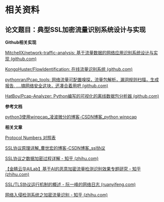 # 相关资料

## 论文题目：典型SSL加密流量识别系统设计与实现



**Github相关实现**

[MitchellX/network-traffic-analysis: 基于流量数据的网络应用识别系统设计与实现 (github.com)](https://github.com/MitchellX/network-traffic-analysis)

[KongoHuster/FlowIdentification: 在线流量识别系统 (github.com)](https://github.com/KongoHuster/FlowIdentification)

[pythonran/Pcap_tools: 网络流量可配置嗅探，流量包解析，漏洞规则扫描，生成报告. ....搞网络安全这块，还凑合着用吧 (github.com)](https://github.com/pythonran/Pcap_tools)

[HatBoy/Pcap-Analyzer: Python编写的可视化的离线数据包分析器 (github.com)](https://github.com/HatBoy/Pcap-Analyzer)	



**参考文档**

[ python3使用winpcap_凌波微分的博客-CSDN博客_python winpcap](https://blog.csdn.net/weixin_43673352/article/details/103729723)



**相关文章**

[Protocol Numbers 对照表](http://www.iana.org/assignments/protocol-numbers/protocol-numbers.xhtml)

[ SSL协议原理详解_曹世宏的博客-CSDN博客_ssl协议](https://blog.csdn.net/qq_38265137/article/details/90112705)

[SSL协议之数据加密过程详解 - 知乎 (zhihu.com)](https://zhuanlan.zhihu.com/p/32513816)

[【金睛云华AILab】基于AI的恶意加密流量检测识别效果专题研究 - 知乎 (zhihu.com)](https://zhuanlan.zhihu.com/p/351298866)

[SSL/TLS协议运行机制的概述 - 阮一峰的网络日志 (ruanyifeng.com)](http://www.ruanyifeng.com/blog/2014/02/ssl_tls.html)

[网络入侵检测系统之加密流量识别 - 知乎 (zhihu.com)](https://zhuanlan.zhihu.com/p/426346378)



